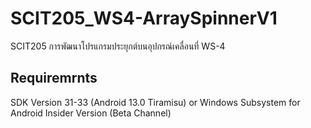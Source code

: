 # SCIT205_WS4-ArraySpinnerV1
SCIT205 การพัฒนาโปรแกรมประยุกต์บนอุปกรณ์เคลื่อนที่ WS-4
## Requiremrnts
SDK Version 31-33 (Android 13.0 Tiramisu) or Windows Subsystem for Android Insider Version (Beta Channel)
